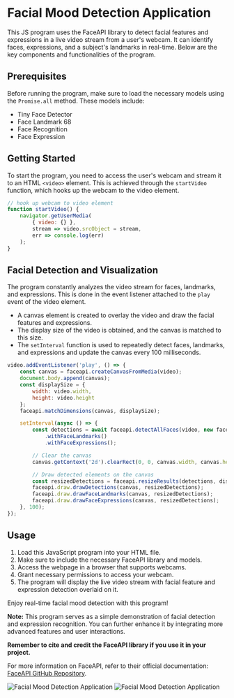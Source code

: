 # Facial Mood Detection Application

This JS program uses the FaceAPI library to detect facial features and expressions in a live video stream from a user's webcam. It can identify faces, expressions, and a subject's landmarks in real-time. Below are the key components and functionalities of the program.

## Prerequisites

Before running the program, make sure to load the necessary models using the `Promise.all` method. These models include:
- Tiny Face Detector
- Face Landmark 68
- Face Recognition
- Face Expression

## Getting Started

To start the program, you need to access the user's webcam and stream it to an HTML `<video>` element. This is achieved through the `startVideo` function, which hooks up the webcam to the video element.

```javascript
// hook up webcam to video element
function startVideo() {
    navigator.getUserMedia(
        { video: {} },
        stream => video.srcObject = stream,
        err => console.log(err)
    );
}
```

## Facial Detection and Visualization

The program constantly analyzes the video stream for faces, landmarks, and expressions. This is done in the event listener attached to the `play` event of the video element.

- A canvas element is created to overlay the video and draw the facial features and expressions.
- The display size of the video is obtained, and the canvas is matched to this size.
- The `setInterval` function is used to repeatedly detect faces, landmarks, and expressions and update the canvas every 100 milliseconds.

```javascript
video.addEventListener('play', () => {
    const canvas = faceapi.createCanvasFromMedia(video);
    document.body.append(canvas);
    const displaySize = {
        width: video.width,
        height: video.height
    };
    faceapi.matchDimensions(canvas, displaySize);

    setInterval(async () => {
        const detections = await faceapi.detectAllFaces(video, new faceapi.TinyFaceDetectorOptions())
            .withFaceLandmarks()
            .withFaceExpressions();

        // Clear the canvas
        canvas.getContext('2d').clearRect(0, 0, canvas.width, canvas.height);

        // Draw detected elements on the canvas
        const resizedDetections = faceapi.resizeResults(detections, displaySize);
        faceapi.draw.drawDetections(canvas, resizedDetections);
        faceapi.draw.drawFaceLandmarks(canvas, resizedDetections);
        faceapi.draw.drawFaceExpressions(canvas, resizedDetections);
    }, 100);
});
```

## Usage

1. Load this JavaScript program into your HTML file.
2. Make sure to include the necessary FaceAPI library and models.
3. Access the webpage in a browser that supports webcams.
4. Grant necessary permissions to access your webcam.
5. The program will display the live video stream with facial feature and expression detection overlaid on it.

Enjoy real-time facial mood detection with this program!

**Note:** This program serves as a simple demonstration of facial detection and expression recognition. You can further enhance it by integrating more advanced features and user interactions.

**Remember to cite and credit the FaceAPI library if you use it in your project.**

For more information on FaceAPI, refer to their official documentation: [FaceAPI GitHub Repository](https://github.com/justadudewhohacks/face-api.js).

![Facial Mood Detection Application](imgs/screenshot00.png)
![Facial Mood Detection Application](imgs/screenshot01.png)